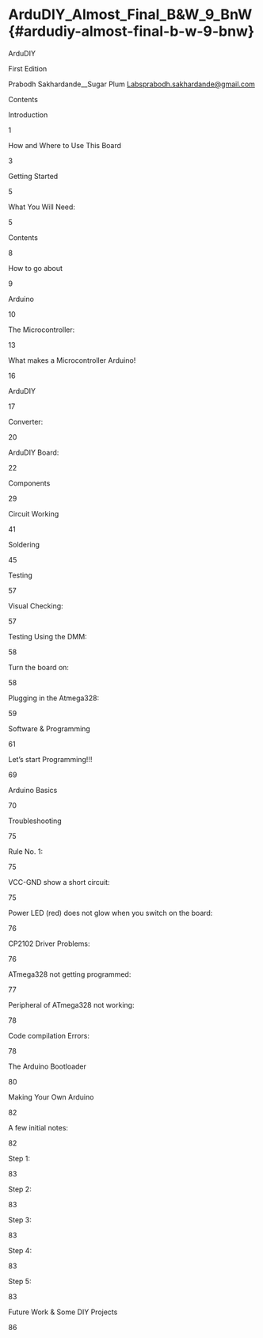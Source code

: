 # ArduDIY_Almost_Final_B&amp;W_9_BnW {#ardudiy-almost-final-b-w-9-bnw}

ArduDIY

First Edition

Prabodh Sakhardande__Sugar Plum Labsprabodh.sakhardande@gmail.com

Contents

Introduction

1

How and Where to Use This Board

3

Getting Started

5

What You Will Need:

5

Contents

8

How to go about

9

Arduino

10

The Microcontroller:

13

What makes a Microcontroller Arduino!

16

ArduDIY

17

Converter:

20

ArduDIY Board:

22

Components

29

Circuit Working

41

Soldering

45

Testing

57

Visual Checking:

57

Testing Using the DMM:

58

Turn the board on:

58

Plugging in the Atmega328:

59

Software &amp; Programming

61

Let’s start Programming!!!

69

Arduino Basics

70

Troubleshooting

75

Rule No. 1:

75

VCC-GND show a short circuit:

75

Power LED (red) does not glow when you switch on the board:

76

CP2102 Driver Problems:

76

ATmega328 not getting programmed:

77

Peripheral of ATmega328 not working:

78

Code compilation Errors:

78

The Arduino Bootloader

80

Making Your Own Arduino

82

A few initial notes:

82

Step 1:

83

Step 2:

83

Step 3:

83

Step 4:

83

Step 5:

83

Future Work &amp; Some DIY Projects

86